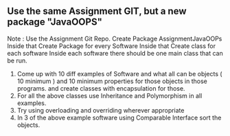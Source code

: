 ## Use the same Assignment GIT, but a new package "JavaOOPS"

Note : 
    Use the Assignment Git Repo.
    Create Package AssignmentJavaOOPs
    Inside that Create Package for every Software
    Inside that Create class for each software 
    Inside each software there should be one main class that can be run. 

1. Come up with 10 diff examples of Software 
   and what all can be objects ( 10 minimum ) and 10 minimum properties for those objects in those programs.
    and create classes with encapsulation for those.
2. For all the above classes use Inheritance and Polymorphism in all examples.
3. Try using overloading and overriding wherever appropriate
4. In 3 of the above example software using Comparable Interface sort the objects. 
